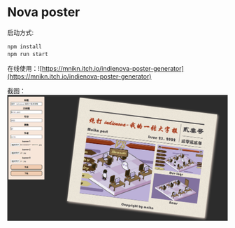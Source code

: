 # Nova poster

启动方式:
```bash
npm install
npm run start
```

在线使用：![https://mnikn.itch.io/indienova-poster-generator](https://mnikn.itch.io/indienova-poster-generator)

截图：
![s1](./screenshots/s1.png)
